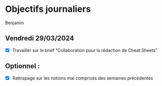 # Objectifs journaliers

Benjamin

## Vendredi 29/03/2024

- [X] Travailler sur le brief "Collaboration pour la rédaction de Cheat Sheets"

## Optionnel :

- [X] Rattrapage sur les notions mal comprises des semaines précédentes
